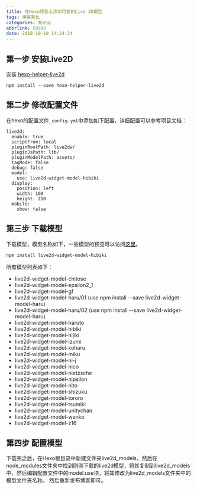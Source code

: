 ```yaml
---
title: 在Hexo博客上添加可爱的Live 2D模型
tags: 博客美化
categories: 知识点
abbrlink: 59303
date: 2018-10-10 14:24:34
---
```

## 第一步 安装Live2D
安装 [hexo-helper-live2d](https://github.com/EYHN/hexo-helper-live2d)
```
npm install --save hexo-helper-live2d
```
<!-- more -->

## 第二步 修改配置文件
在hexo的配置文件`_config.yml`中添加如下配置，详细配置可以参考项目文档：
```
live2d:
  enable: true
  scriptFrom: local
  pluginRootPath: live2dw/
  pluginJsPath: lib/
  pluginModelPath: assets/
  tagMode: false
  debug: false
  model:
    use: live2d-widget-model-hibiki
  display:
    position: left
    width: 100
    height: 210
  mobile:
    show: false
```
## 第三步 下载模型
下载模型，模型名称如下，一些模型的预览可以访问[这里](https://huaji8.top/post/live2d-plugin-2.0/)。
```
npm install live2d-widget-model-hibiki
```
所有模型列表如下：
* live2d-widget-model-chitose
* live2d-widget-model-epsilon2_1
* live2d-widget-model-gf
* live2d-widget-model-haru/01 (use npm install --save live2d-widget-model-haru)
* live2d-widget-model-haru/02 (use npm install --save live2d-widget-model-haru)
* live2d-widget-model-haruto
* live2d-widget-model-hibiki
* live2d-widget-model-hijiki
* live2d-widget-model-izumi
* live2d-widget-model-koharu
* live2d-widget-model-miku
* live2d-widget-model-ni-j
* live2d-widget-model-nico
* live2d-widget-model-nietzsche
* live2d-widget-model-nipsilon
* live2d-widget-model-nito
* live2d-widget-model-shizuku
* live2d-widget-model-tororo
* live2d-widget-model-tsumiki
* live2d-widget-model-unitychan
* live2d-widget-model-wanko
* live2d-widget-model-z16

## 第四步 配置模型
下载完之后，在Hexo根目录中新建文件夹live2d_models，然后在node_modules文件夹中找到刚刚下载的live2d模型，将其复制到live2d_models中，然后编辑配置文件中的model.use项，将其修改为live2d_models文件夹中的模型文件夹名称。
然后重新发布博客即可。
